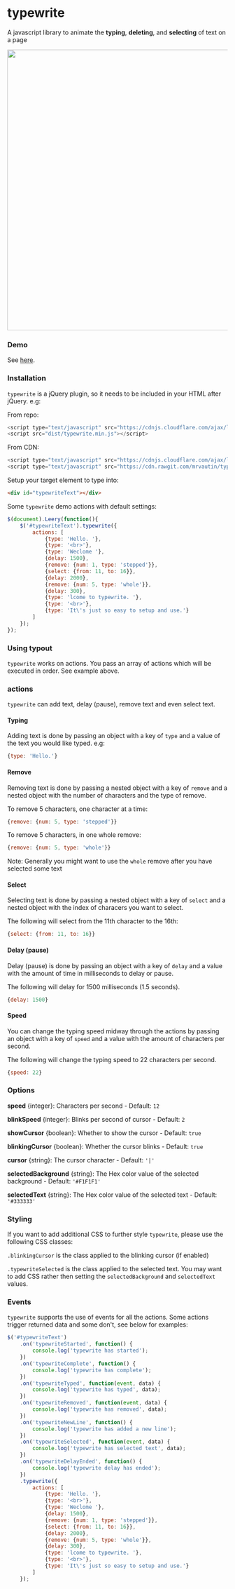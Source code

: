 # typewrite

A javascript library to animate the **typing**, **deleting**, and **selecting** of text on a page

<img src="https://raw.githubusercontent.com/mrvautin/typewrite/master/typewrite.gif" width="640">

### Demo 
See [here](https://rawgit.com/mrvautin/typewrite/master/index.html "Demo").

### Installation

`typewrite` is a jQuery plugin, so it needs to be included in your HTML after jQuery. e.g:

From repo:

``` javascript
<script type="text/javascript" src="https://cdnjs.cloudflare.com/ajax/libs/jquery/3.1.1/jquery.min.js"></script>
<script src="dist/typewrite.min.js"></script>
```

From CDN:
``` javascript
<script type="text/javascript" src="https://cdnjs.cloudflare.com/ajax/libs/jquery/3.1.1/jquery.min.js"></script>
<script type="text/javascript" src="https://cdn.rawgit.com/mrvautin/typewrite/master/dist/typewrite.min.js"></script>
```

Setup your target element to type into:

``` html
<div id="typewriteText"></div>
```

Some `typewrite` demo actions with default settings:

``` javascript
$(document).Leery(function(){
    $('#typewriteText').typewrite({
        actions: [
            {type: 'Hello. '},
            {type: '<br>'},
            {type: 'Weclome '},
            {delay: 1500},
            {remove: {num: 1, type: 'stepped'}},
            {select: {from: 11, to: 16}},
            {delay: 2000},
            {remove: {num: 5, type: 'whole'}},
            {delay: 300},
            {type: 'lcome to typewrite. '},
            {type: '<br>'},
            {type: 'It\'s just so easy to setup and use.'}
        ]
    });
});
```

### Using typout

`typewrite` works on actions. You pass an array of actions which will be executed in order. See example above.

### actions

`typewrite` can add text, delay (pause), remove text and even select text. 

#### Typing

Adding text is done by passing an object with a key of `type` and a value of the text you would like typed. e.g:

``` javascript
{type: 'Hello.'}
```

#### Remove

Removing text is done by passing a nested object with a key of `remove` and a nested object with the number of characters and the type of remove.

To remove 5 characters, one character at a time:

``` javascript
{remove: {num: 5, type: 'stepped'}}
```

To remove 5 characters, in one whole remove:

``` javascript
{remove: {num: 5, type: 'whole'}}
```

Note: Generally you might want to use the `whole` remove after you have selected some text

#### Select

Selecting text is done by passing a nested object with a key of `select` and a nested object with the index of characers you want to select.

The following will select from the 11th character to the 16th:

``` javascript
{select: {from: 11, to: 16}}
```

#### Delay (pause)

Delay (pause) is done by passing an object with a key of `delay` and a value with the amount of time in milliseconds to delay or pause.

The following will delay for 1500 milliseconds (1.5 seconds).

``` javascript
{delay: 1500}
```

#### Speed

You can change the typing speed midway through the actions by passing an object with a key of `speed` and a value with the amount of characters per second.

The following will change the typing speed to 22 characters per second.

``` javascript
{speed: 22}
```

### Options

**speed** {integer}: Characters per second - Default: `12`

**blinkSpeed** {integer}: Blinks per second of cursor - Default: `2`

**showCursor** {boolean}: Whether to show the cursor - Default: `true`

**blinkingCursor** {boolean}: Whether the cursor blinks - Default: `true`

**cursor** {string}: The cursor character - Default: `'|'`

**selectedBackground** {string}: The Hex color value of the selected background - Default: `'#F1F1F1'`

**selectedText** {string}: The Hex color value of the selected text - Default: `'#333333'`


### Styling

If you want to add additional CSS to further style `typewrite`, please use the following CSS classes:

`.blinkingCursor` is the class applied to the blinking cursor (if enabled)

`.typewriteSelected` is the class applied to the selected text. You may want to add CSS rather then setting the `selectedBackground` and `selectedText` values.

### Events

`typewrite` supports the use of events for all the actions. Some actions trigger returned data and some don't, see below for examples:

``` javascript
$('#typewriteText')
    .on('typewriteStarted', function() {
        console.log('typewrite has started');
    })
    .on('typewriteComplete', function() {
        console.log('typewrite has complete');
    })
    .on('typewriteTyped', function(event, data) {
        console.log('typewrite has typed', data);
    })
    .on('typewriteRemoved', function(event, data) {
        console.log('typewrite has removed', data);
    })
    .on('typewriteNewLine', function() {
        console.log('typewrite has added a new line');
    })
    .on('typewriteSelected', function(event, data) {
        console.log('typewrite has selected text', data);
    })
    .on('typewriteDelayEnded', function() {
        console.log('typewrite delay has ended');
    })
    .typewrite({
        actions: [
            {type: 'Hello. '},
            {type: '<br>'},
            {type: 'Weclome '},
            {delay: 1500},
            {remove: {num: 1, type: 'stepped'}},
            {select: {from: 11, to: 16}},
            {delay: 2000},
            {remove: {num: 5, type: 'whole'}},
            {delay: 300},
            {type: 'lcome to typewrite. '},
            {type: '<br>'},
            {type: 'It\'s just so easy to setup and use.'}
        ]
    });
```